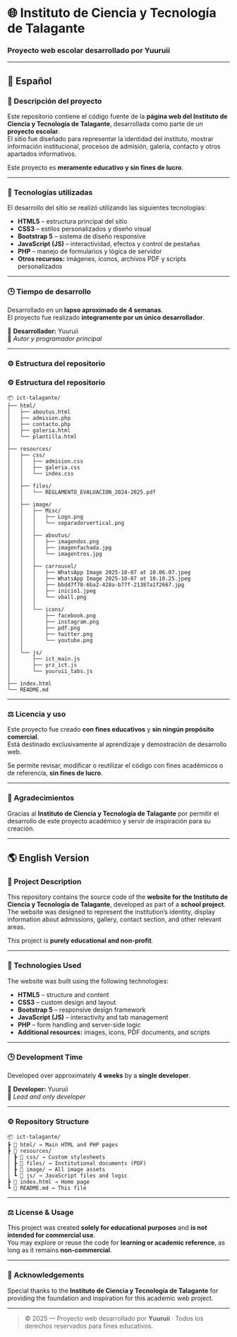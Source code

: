 # 🌐 Instituto de Ciencia y Tecnología de Talagante  
### Proyecto web escolar desarrollado por **Yuuruii**

---

## 📘 Español

### 🏫 Descripción del proyecto
Este repositorio contiene el código fuente de la **página web del Instituto de Ciencia y Tecnología de Talagante**, desarrollada como parte de un **proyecto escolar**.  
El sitio fue diseñado para representar la identidad del instituto, mostrar información institucional, procesos de admisión, galería, contacto y otros apartados informativos.  

Este proyecto es **meramente educativo y sin fines de lucro**.

---

### 🧠 Tecnologías utilizadas
El desarrollo del sitio se realizó utilizando las siguientes tecnologías:

- **HTML5** – estructura principal del sitio  
- **CSS3** – estilos personalizados y diseño visual  
- **Bootstrap 5** – sistema de diseño responsive  
- **JavaScript (JS)** – interactividad, efectos y control de pestañas  
- **PHP** – manejo de formularios y lógica de servidor  
- **Otros recursos:** imágenes, íconos, archivos PDF y scripts personalizados  

---

### 🕒 Tiempo de desarrollo
Desarrollado en un **lapso aproximado de 4 semanas**.  
El proyecto fue realizado **íntegramente por un único desarrollador**.

👤 **Desarrollador:** Yuuruii  
📧 *Autor y programador principal*  

---

### ⚙️ Estructura del repositorio
### ⚙️ Estructura del repositorio

```plaintext
📦 ict-talagante/
├── html/
│   ├── aboutus.html
│   ├── admision.php
│   ├── contacto.php
│   ├── galeria.html
│   └── plantilla.html
│
├── resources/
│   ├── css/
│   │   ├── admision.css
│   │   ├── galeria.css
│   │   └── index.css
│   │
│   ├── files/
│   │   └── REGLAMENTO_EVALUACION_2024-2025.pdf
│   │
│   ├── image/
│   │   ├── Misc/
│   │   │   ├── Logn.png
│   │   │   └── separadorvertical.png
│   │   │
│   │   ├── aboutus/
│   │   │   ├── imagendos.png
│   │   │   ├── imagenfachada.jpg
│   │   │   └── imagentres.jpg
│   │   │
│   │   ├── carrousel/
│   │   │   ├── WhatsApp Image 2025-10-07 at 10.06.07.jpeg
│   │   │   ├── WhatsApp Image 2025-10-07 at 10.10.25.jpeg
│   │   │   ├── bbdd7f78-6ba2-428a-b77f-21387a1f2667.jpg
│   │   │   ├── inicio1.jpeg
│   │   │   └── vball.png
│   │   │
│   │   └── icons/
│   │       ├── facebook.png
│   │       ├── instagram.png
│   │       ├── pdf.png
│   │       ├── twitter.png
│   │       └── youtube.png
│   │
│   └── js/
│       ├── ict_main.js
│       ├── yrz_ict.js
│       └── yuuruii_tabs.js
│
├── index.html
└── README.md
```
---


### ⚖️ Licencia y uso
Este proyecto fue creado **con fines educativos** y **sin ningún propósito comercial**.  
Está destinado exclusivamente al aprendizaje y demostración de desarrollo web.  

Se permite revisar, modificar o reutilizar el código con fines académicos o de referencia, **sin fines de lucro**.

---

### 💬 Agradecimientos
Gracias al **Instituto de Ciencia y Tecnología de Talagante** por permitir el desarrollo de este proyecto académico y servir de inspiración para su creación.

---

## 🌎 English Version

### 🏫 Project Description
This repository contains the source code of the **website for the Instituto de Ciencia y Tecnología de Talagante**, developed as part of a **school project**.  
The website was designed to represent the institution’s identity, display information about admissions, gallery, contact section, and other relevant areas.  

This project is **purely educational and non-profit**.

---

### 🧠 Technologies Used
The website was built using the following technologies:

- **HTML5** – structure and content  
- **CSS3** – custom design and layout  
- **Bootstrap 5** – responsive design framework  
- **JavaScript (JS)** – interactivity and tab management  
- **PHP** – form handling and server-side logic  
- **Additional resources:** images, icons, PDF documents, and scripts  

---

### 🕒 Development Time
Developed over approximately **4 weeks** by a **single developer**.

👤 **Developer:** Yuuruii  
📧 *Lead and only developer*  

---

### ⚙️ Repository Structure
```plaintext
📦 ict-talagante/
┣ 📂 html/ → Main HTML and PHP pages
┣ 📂 resources/
│ ┣ 📂 css/ → Custom stylesheets
│ ┣ 📂 files/ → Institutional documents (PDF)
│ ┣ 📂 image/ → All image assets
│ ┗ 📂 js/ → JavaScript files and logic
┣ 📄 index.html → Home page
┗ 📄 README.md → This file
```
---

### ⚖️ License & Usage
This project was created **solely for educational purposes** and **is not intended for commercial use**.  
You may explore or reuse the code for **learning or academic reference**, as long as it remains **non-commercial**.

---

### 💬 Acknowledgements
Special thanks to the **Instituto de Ciencia y Tecnología de Talagante** for providing the foundation and inspiration for this academic web project.

---

> © 2025 — Proyecto web desarrollado por **Yuuruii** · Todos los derechos reservados para fines educativos.
